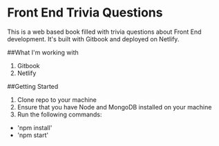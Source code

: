 [Front End Trivia]: http://front-end-trivia.netlify.com/

# Front End Trivia Questions

This is a web based book filled with trivia questions about Front End development. It's built with Gitbook and deployed on Netlify. 

##What I'm working with
1. Gitbook
2. Netlify

##Getting Started
1. Clone repo to your machine
2. Ensure that you have Node and MongoDB installed on your machine
3. Run the following commands:
  - 'npm install'
  - 'npm start'


